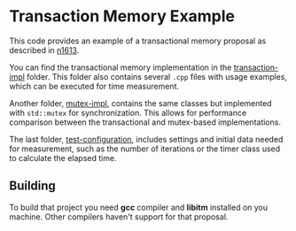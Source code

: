 # Transaction Memory Example

This code provides an example of a transactional memory proposal as described in [n1613](https://www.open-std.org/jtc1/sc22/wg14/www/docs/n1613.pdf).

You can find the transactional memory implementation in the [transaction-impl](transaction-impl) folder. This folder also contains several `.cpp` files with usage examples, which can be executed for time measurement.

Another folder, [mutex-impl](mutex-impl), contains the same classes but implemented with `std::mutex` for synchronization. This allows for performance comparison between the transactional and mutex-based implementations.

The last folder, [test-configuration](test-configuration), includes settings and initial data needed for measurement, such as the number of iterations or the timer class used to calculate the elapsed time.

## Building

To build that project you need **gcc** compiler and **libitm** installed on you machine.
Other compilers haven't support for that proposal.

